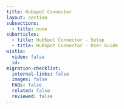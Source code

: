 ```yaml
---
title: Hubspot Connector
layout: section
subsections:
  - title: none
subarticles:
  - title: HubSpot Connector - Setup
  - title: HubSpot Connector - User Guide
wistia:
  video: false
  id:
migration-checklist:
  internal-links: false
  images: false
  FAQs: false
  related: false
  reviewed: false
---
```



